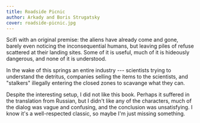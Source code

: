 ```yaml
---
title: Roadside Picnic
author: Arkady and Boris Strugatsky
cover: roadside-picnic.jpg
---
```

Scifi with an original premise: the aliens have already come and gone, barely even noticing the inconsequential humans, but leaving piles of refuse scattered at their landing sites. Some of it is useful, much of it is hideously dangerous, and none of it is understood.

In the wake of this springs an entire industry --- scientists trying to understand the detritus, companies selling the items to the scientists, and "stalkers" illegally entering the closed zones to scavange what they can. 

Despite the interesting setup, I did not like this book. Perhaps it suffered in the translation from Russian, but I didn't like any of the characters, much of the dialog was vague and confusing, and the conclusion was unsatisfying. I know it's a well-respected classic, so maybe I'm just missing something.
